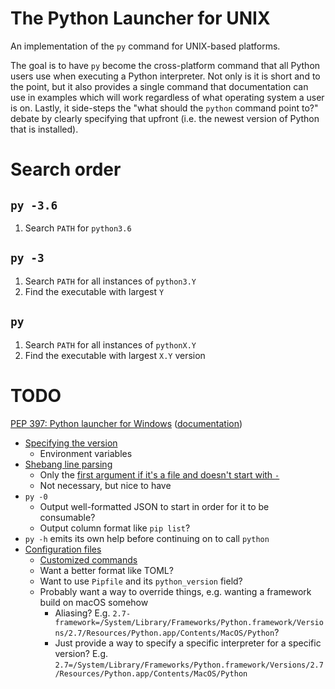 # The Python Launcher for UNIX

An implementation of the `py` command for UNIX-based platforms.

The goal is to have `py` become the cross-platform command that all Python users
use when executing a Python interpreter. Not only is it is short and to the
point, but it also provides a single command that documentation can use in
examples which will work regardless of what operating system a user is on.
Lastly, it side-steps the "what should the `python` command point to?" debate by
clearly specifying that upfront (i.e. the newest version of Python that is
installed).

# Search order

## `py -3.6`
1. Search `PATH` for `python3.6`

## `py -3`
1. Search `PATH` for all instances of `python3.Y`
1. Find the executable with largest `Y`

## `py`
1. Search `PATH` for all instances of `pythonX.Y`
1. Find the executable with largest `X.Y` version

# TODO

[PEP 397: Python launcher for Windows](https://www.python.org/dev/peps/pep-0397/) ([documentation](https://docs.python.org/3/using/windows.html#launcher))

- [Specifying the version](https://www.python.org/dev/peps/pep-0397/#python-version-qualifiers)
  - Environment variables
- [Shebang line parsing](https://www.python.org/dev/peps/pep-0397/#shebang-line-parsing)
  - Only the [first argument if it's a file and doesn't start with `-`](https://www.python.org/dev/peps/pep-0397/#command-line-handling)
  - Not necessary, but nice to have
- `py -0`
  - Output well-formatted JSON to start in order for it to be consumable?
  - Output column format like `pip list`?
- `py -h` emits its own help before continuing on to call `python`
- [Configuration files](https://www.python.org/dev/peps/pep-0397/#configuration-file)
  - [Customized commands](https://www.python.org/dev/peps/pep-0397/#customized-commands)
  - Want a better format like TOML?
  - Want to use `Pipfile` and its `python_version` field?
  - Probably want a way to override things, e.g. wanting a framework build on macOS somehow
    - Aliasing? E.g. `2.7-framework=/System/Library/Frameworks/Python.framework/Versions/2.7/Resources/Python.app/Contents/MacOS/Python`?
    - Just provide a way to specify a specific interpreter for a specific version? E.g. `2.7=/System/Library/Frameworks/Python.framework/Versions/2.7/Resources/Python.app/Contents/MacOS/Python`
